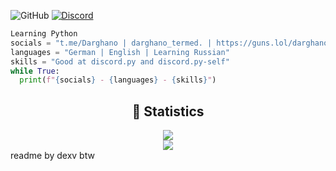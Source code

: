 
![GitHub](https://komarev.com/ghpvc/?username=Darghano&style=flat)
[![Discord](https://dcbadge.vercel.app/api/shield/1190660713006518467?style=flat&logoColor=presence&theme=clean)](https://discord.com/users/1190660713006518467)
<br>

```python
Learning Python
socials = "t.me/Darghano | darghano_termed. | https://guns.lol/darghano"
languages = "German | English | Learning Russian"
skills = "Good at discord.py and discord.py-self"
while True:
  print(f"{socials} - {languages} - {skills}")
```


<div align="center">
    <h2 align="center">🔴 Statistics</h2>
    <div>
        <img src="https://github-readme-stats.vercel.app/api?username=Darghano&show_icons=true&bg_color=00000000">
    </div>
    <div>
        <img src="http://github-readme-streak-stats.herokuapp.com?user=Darghano&theme=tokyonight_duo&hide_border=true&mode=weekly">
    </div>
</div>
readme by dexv btw
